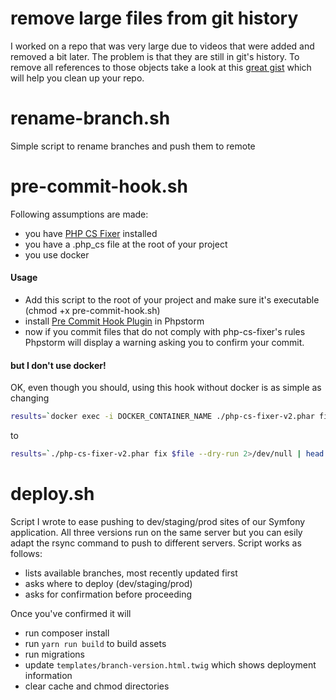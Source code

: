 # remove large files from git history
I worked on a repo that was very large due to videos that were added and removed a bit later.
The problem is that they are still in git's history.
To remove all references to those objects take a look at this [great gist](https://gist.github.com/mcxiaoke/b4bdad5727c9400bbf7d101f27297e86) which will help you clean up your repo.

# rename-branch.sh
Simple script to rename branches and push them to remote

# pre-commit-hook.sh
Following assumptions are made:
- you have [PHP CS Fixer](https://github.com/FriendsOfPHP/PHP-CS-Fixer) installed
- you have a .php_cs file at the root of your project
- you use docker

#### Usage
- Add this script to the root of your project and make sure it's executable (chmod +x pre-commit-hook.sh)
- install [Pre Commit Hook Plugin](https://plugins.jetbrains.com/plugin/9278-pre-commit-hook-plugin) in Phpstorm
- now if you commit files that do not comply with php-cs-fixer's rules Phpstorm will display a warning asking you to confirm your commit.

#### but I don't use docker!
OK, even though you should, using this hook without docker is as simple as changing
```bash
results=`docker exec -i DOCKER_CONTAINER_NAME ./php-cs-fixer-v2.phar fix $file --dry-run 2>/dev/null | head -n -2`
```

to

```bash
results=`./php-cs-fixer-v2.phar fix $file --dry-run 2>/dev/null | head -n -2`
```

# deploy.sh
Script I wrote to ease pushing to dev/staging/prod sites of our Symfony application.
All three versions run on the same server but you can esily adapt the rsync command to push to different servers.
Script works as follows:
- lists available branches, most recently updated first
- asks where to deploy (dev/staging/prod)
- asks for confirmation before proceeding

Once you've confirmed it will
- run composer install
- run `yarn run build` to build assets
- run migrations
- update `templates/branch-version.html.twig` which shows deployment information
- clear cache and chmod directories

